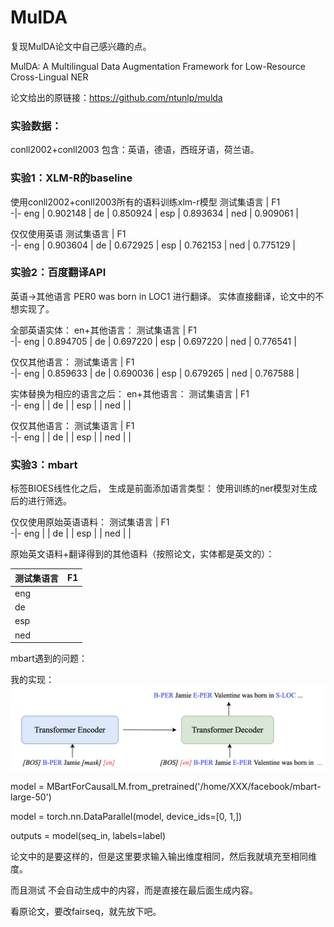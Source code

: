 # MulDA
复现MulDA论文中自己感兴趣的点。

MulDA: A Multilingual Data Augmentation Framework for Low-Resource Cross-Lingual NER

论文给出的原链接：https://github.com/ntunlp/mulda

### 实验数据：
conll2002+conll2003
包含：英语，德语，西班牙语，荷兰语。

### 实验1：XLM-R的baseline
使用conll2002+conll2003所有的语料训练xlm-r模型
测试集语言 | F1   
-|-
eng | 0.902148 |
de | 0.850924 |
esp | 0.893634 |
ned | 0.909061 |

仅仅使用英语
测试集语言 | F1   
-|-
eng | 0.903604 |
de | 0.672925 |
esp | 0.762153 |
ned | 0.775129 |


### 实验2：百度翻译API
英语->其他语言
PER0 was born in LOC1 进行翻译。
实体直接翻译，论文中的不想实现了。

全部英语实体：
  en+其他语言：
测试集语言 | F1   
-|-
eng | 0.894705 |
de | 0.697220 |
esp | 0.697220 |
ned | 0.776541 |

  仅仅其他语言：
测试集语言 | F1   
-|-
eng | 0.859633 |
de | 0.690036 |
esp | 0.679265 |
ned | 0.767588 |

实体替换为相应的语言之后：
  en+其他语言：
测试集语言 | F1   
-|-
eng |  |
de |  |
esp |  |
ned |  |

  仅仅其他语言：
测试集语言 | F1   
-|-
eng |  |
de |  |
esp |  |
ned |  |

### 实验3：mbart
标签BIOES线性化之后，
生成是前面添加语言类型：
使用训练的ner模型对生成后的进行筛选。

仅仅使用原始英语语料：
测试集语言 | F1   
-|-
eng |  |
de |  |
esp |  |
ned |  |

原始英文语料+翻译得到的其他语料（按照论文，实体都是英文的）：

测试集语言 | F1   
-|-
eng |  |
de |  |
esp |  |
ned |  |


mbart遇到的问题：

我的实现：
![](https://github.com/cs-liangchen-work/MulDA/blob/main/pic/pic/image-20220128163145853.png)

model = MBartForCausalLM.from_pretrained('/home/XXX/facebook/mbart-large-50')

model = torch.nn.DataParallel(model, device_ids=[0, 1,])

outputs = model(seq_in, labels=label) 

论文中的是要这样的，但是这里要求输入输出维度相同，然后我就填充至相同维度。

而且测试<mask> 不会自动生成<mask>中的内容，而是直接在最后面生成内容。

看原论文，要改fairseq，就先放下吧。
